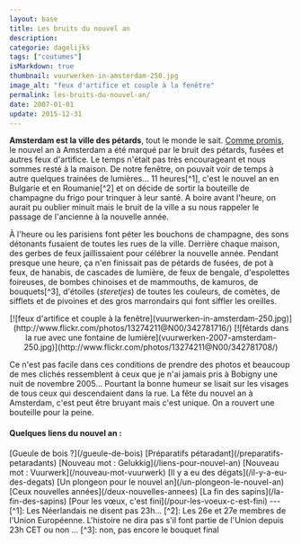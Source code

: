 ```yaml
---
layout: base
title: Les bruits du nouvel an
description: 
categorie: dagelijks
tags: ["coutumes"]
isMarkdown: true
thumbnail: vuurwerken-in-amsterdam-250.jpg
image_alt: "feux d'artifice et couple à la fenêtre"
permalink: les-bruits-du-nouvel-an/
date: 2007-01-01
update: 2015-12-31
---
```




**Amsterdam est la ville des pétards**, tout le monde le sait. [Comme promis](/nouveau-mot-vuurwerk), le nouvel an à Amsterdam a été marqué par le bruit des pétards, fusées et autres feux d'artifice. Le temps n'était pas très encourageant et nous sommes resté à la maison. De notre fenêtre, on pouvait voir de temps à autre quelques trainées de lumières...
11 heures[^1], c'est le nouvel an en Bulgarie et en Roumanie[^2] et on décide de sortir la bouteille de champagne du frigo pour trinquer à leur santé. A boire avant l'heure, on aurait pu oublier minuit mais le bruit de la ville a su nous rappeler le passage de l'ancienne à la nouvelle année.

À l'heure ou les parisiens font péter les bouchons de champagne, des sons détonants fusaient de toutes les rues de la ville. Derrière chaque maison, des gerbes de feux jaillissaient pour célébrer la nouvelle année. Pendant presque une heure, ça n'en finissait pas de pétards de fusées, de pot à feux, de hanabis, de cascades de lumière, de feux de bengale, d'espolettes foireuses, de bombes chinoises et de mammouths, de kamuros, de bouquets[^3], d'étoiles (*steretjes*) de toutes les couleurs, de comètes, de sifflets et de pivoines et des gros marrondairs qui font siffler les oreilles.

<!-- HTML -->
<div align="center">
<!-- / HTML -->
[![feux d'artifice et couple à la fenêtre](vuurwerken-in-amsterdam-250.jpg)](http://www.flickr.com/photos/13274211@N00/342781716/)
[![fêtards dans la rue avec une fontaine de lumière](vuurwerken-2007-amsterdam-250.jpg)](http://www.flickr.com/photos/13274211@N00/342781708/)
<!-- HTML -->
</div>
<!-- / HTML -->

Ce n'est pas facile dans ces conditions de prendre des photos et beaucoup de mes clichés ressemblent à ceux que je n'ai jamais pris à Bobigny une nuit de novembre 2005... Pourtant la bonne humeur se lisait sur les visages de tous ceux qui descendaient dans la rue. La fête du nouvel an à Amsterdam, c'est peut être bruyant mais c'est unique. On a rouvert une bouteille pour la peine.

<!-- HTML -->
<div class="footnotes">
<h4>Quelques liens du nouvel an :</h4></div>
<!-- / HTML -->
[Gueule de bois ?](/gueule-de-bois)  
[Préparatifs pétaradant](/preparatifs-petaradants)  
[Nouveau mot : Gelukkig](/liens-pour-nouvel-an)  
[Nouveau mot : Vuurwerk](/nouveau-mot-vuurwerk)  
[Il y a eu des dégats](/il-y-a-eu-des-degats)  
[Un plongeon pour le nouvel an](/un-plongeon-le-nouvel-an)  
[Ceux nouvelles années](/deux-nouvelles-annees)  
[La fin des sapins](/la-fin-des-sapins)  
[Pour les vœux, c'est fini](/pour-les-voeux-c-est-fini)  
---
[^1]: Les Néerlandais ne disent pas 23h...
[^2]: Les 26e et 27e membres de l'Union Européenne. L'histoire ne dira pas s'il font partie de l'Union depuis 23h CET ou non ...
[^3]: non, pas encore le bouquet final